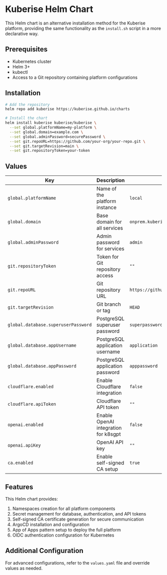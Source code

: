 # Kuberise Helm Chart

This Helm chart is an alternative installation method for the Kuberise platform, providing the same functionality as the `install.sh` script in a more declarative way.

## Prerequisites

- Kubernetes cluster
- Helm 3+
- kubectl
- Access to a Git repository containing platform configurations

## Installation

```bash
# Add the repository
helm repo add kuberise https://kuberise.github.io/charts

# Install the chart
helm install kuberise kuberise/kuberise \
  --set global.platformName=my-platform \
  --set global.domain=example.com \
  --set global.adminPassword=securePassword \
  --set git.repoURL=https://github.com/your-org/your-repo.git \
  --set git.targetRevision=main \
  --set git.repositoryToken=your-token
```

## Values

| Key | Description | Default |
|-----|-------------|---------|
| `global.platformName` | Name of the platform instance | `local` |
| `global.domain` | Base domain for all services | `onprem.kuberise.dev` |
| `global.adminPassword` | Admin password for services | `admin` |
| `git.repositoryToken` | Token for Git repository access | `""` |
| `git.repoURL` | Git repository URL | `https://github.com/kuberise/kuberise.git` |
| `git.targetRevision` | Git branch or tag | `HEAD` |
| `global.database.superuserPassword` | PostgreSQL superuser password | `superpassword` |
| `global.database.appUsername` | PostgreSQL application username | `application` |
| `global.database.appPassword` | PostgreSQL application password | `apppassword` |
| `cloudflare.enabled` | Enable Cloudflare integration | `false` |
| `cloudflare.apiToken` | Cloudflare API token | `""` |
| `openai.enabled` | Enable OpenAI integration for k8sgpt | `false` |
| `openai.apiKey` | OpenAI API key | `""` |
| `ca.enabled` | Enable self-signed CA setup | `true` |

## Features

This Helm chart provides:

1. Namespaces creation for all platform components
2. Secret management for database, authentication, and API tokens
3. Self-signed CA certificate generation for secure communication
4. ArgoCD installation and configuration
5. App of Apps pattern setup to deploy the full platform
6. OIDC authentication configuration for Kubernetes

## Additional Configuration

For advanced configurations, refer to the `values.yaml` file and override values as needed.
